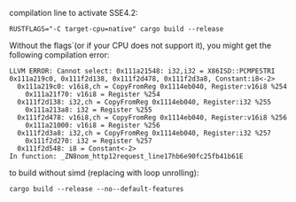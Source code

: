 compilation line to activate SSE4.2:

`RUSTFLAGS="-C target-cpu=native" cargo build --release`

Without the flags`(or if your CPU does not support it), you might get
the following compilation error:

```
LLVM ERROR: Cannot select: 0x111a21548: i32,i32 = X86ISD::PCMPESTRI 0x111a219c0, 0x111f2d138, 0x111f2d478, 0x111f2d3a8, Constant:i8<-2>
  0x111a219c0: v16i8,ch = CopyFromReg 0x1114eb040, Register:v16i8 %254
    0x111a21f70: v16i8 = Register %254
  0x111f2d138: i32,ch = CopyFromReg 0x1114eb040, Register:i32 %255
    0x111a213a8: i32 = Register %255
  0x111f2d478: v16i8,ch = CopyFromReg 0x1114eb040, Register:v16i8 %256
    0x111a21000: v16i8 = Register %256
  0x111f2d3a8: i32,ch = CopyFromReg 0x1114eb040, Register:i32 %257
    0x111f2d270: i32 = Register %257
  0x111f2d548: i8 = Constant<-2>
In function: _ZN8nom_http12request_line17hb6e90fc25fb41b61E
```

to build without simd (replacing with loop unrolling):

`cargo build --release --no--default-features`
